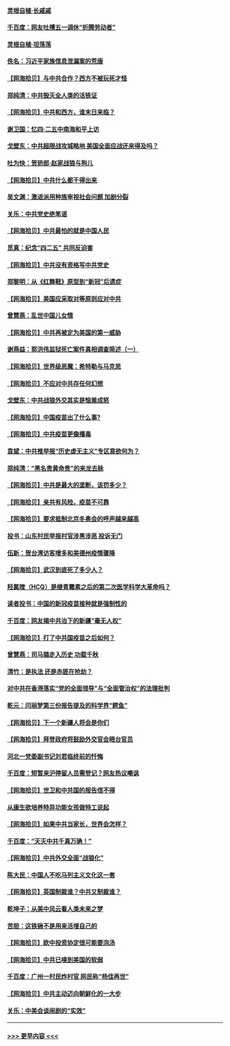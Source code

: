 #### [灵根自植‧长戚戚](../pages/nsc993/n12905585.md?t=04270152) 
#### [千百度：网友吐槽五一调休“折腾劳动者”](../pages/nsc993/n12905934.md?t=04270152) 
#### [灵根自植‧坦荡荡](../pages/nsc993/n12905562.md?t=04270152) 
#### [佚名：习近平家族信息泄漏案的荒唐](../pages/nsc993/n12904705.md?t=04270152) 
#### [【网海拾贝】与中共合作？西方不被玩死才怪](../pages/nsc993/n12903873.md?t=04270152) 
#### [郑纯清：中共毁灭全人类的活铁证](../pages/nsc993/n12903785.md?t=04270152) 
#### [【网海拾贝】中共和西方，谁末日来临？](../pages/nsc993/n12903482.md?t=04270152) 
#### [谢卫国：忆四‧二五中南海和平上访](../pages/nsc993/n12902192.md?t=04270152) 
#### [戈壁东：中共超限战攻城略地 美国全面应战还来得及吗？](../pages/nsc993/n12902297.md?t=04270152) 
#### [吐为快：贺骄郎‧赵家战狼与狗儿](../pages/nsc993/n12902280.md?t=04270152) 
#### [【网海拾贝】中共什么都干得出来](../pages/nsc993/n12897500.md?t=04270152) 
#### [吴文渊：激进派用种族审视社会问题 加剧分裂](../pages/nsc993/n12893881.md?t=04270152) 
#### [关乐：中共党史绝笔谣](../pages/nsc993/n12897270.md?t=04270152) 
#### [【网海拾贝】中共最怕的就是中国人民](../pages/nsc993/n12894705.md?t=04270152) 
#### [觅真：纪念“四二五” 共同反迫害](../pages/nsc993/n12894553.md?t=04270152) 
#### [【网海拾贝】中共没有资格写中共党史](../pages/nsc993/n12892231.md?t=04270152) 
#### [郑黎明：从《红舞鞋》原型到“新冠”后遗症](../pages/nsc993/n12890469.md?t=04270152) 
#### [【网海拾贝】美国应采取对等原则应对中共](../pages/nsc993/n12889176.md?t=04270152) 
#### [曾慧燕：乱世中国儿女情](../pages/nsc993/n12887931.md?t=04270152) 
#### [【网海拾贝】中共再被定为美国的第一威胁](../pages/nsc993/n12887580.md?t=04270152) 
#### [谢燕益：郭洪伟监狱死亡案件真相调查简述（一）](../pages/nsc993/n12885648.md?t=04270152) 
#### [【网海拾贝】世界级恶魔：希特勒与马克思](../pages/nsc993/n12884062.md?t=04270152) 
#### [【网海拾贝】不应对中共存任何幻想](../pages/nsc993/n12881460.md?t=04270152) 
#### [戈壁东：中共战狼外交其实是恼羞成怒](../pages/nsc993/n12880392.md?t=04270152) 
#### [【网海拾贝】中国疫苗出了什么事?](../pages/nsc993/n12879124.md?t=04270152) 
#### [【网海拾贝】中共疫苗更像播毒](../pages/nsc993/n12876631.md?t=04270152) 
#### [袁斌：中共推举报“历史虚无主义”专区意欲何为？](../pages/nsc993/n12876530.md?t=04270152) 
#### [郑纯清：“黑名贵黄命贵”的来龙去脉](../pages/nsc993/n12875589.md?t=04270152) 
#### [【网海拾贝】中共是最大的垄断，该罚多少？](../pages/nsc993/n12874006.md?t=04270152) 
#### [【网海拾贝】亲共有风险，疫苗不可靠](../pages/nsc993/n12872224.md?t=04270152) 
#### [【网海拾贝】要求抵制北京冬奥会的呼声越来越高](../pages/nsc993/n12868962.md?t=04270152) 
#### [投书：山东村民举报村官涉黑涉恶 投诉无门](../pages/nsc993/n12869726.md?t=04270152) 
#### [伍新：贺台湾访客增多和美德州疫情骤降](../pages/nsc993/n12865651.md?t=04270152) 
#### [【网海拾贝】武汉到底死了多少人？](../pages/nsc993/n12863707.md?t=04270152) 
#### [羟氯喹（HCQ）是继青霉素之后的第二次医学科学大革命吗？](../pages/nsc993/n12638564.md?t=04270152) 
#### [读者投书：中国的新冠疫苗接种就是强制性的](../pages/nsc993/n12859932.md?t=04270152) 
#### [千百度：网友揭中共治下的新疆“毫无人权”](../pages/nsc993/n12858385.md?t=04270152) 
#### [【网海拾贝】打了中共国疫苗之后如何？](../pages/nsc993/n12857866.md?t=04270152) 
#### [曾慧燕：司马璐走入历史 功载千秋](../pages/nsc993/n12856996.md?t=04270152) 
#### [清竹：是执法 还是赤匪在抢劫？](../pages/nsc993/n12856952.md?t=04270152) 
#### [对中共在香港落实“党的全面领导”与“全面管治权”的法理批判](../pages/nsc993/n12856929.md?t=04270152) 
#### [乾元：闫丽梦第三份报告提及的科学界“鳄鱼”](../pages/nsc993/n12855985.md?t=04270152) 
#### [【网海拾贝】下一个新疆人将会是你们](../pages/nsc993/n12855864.md?t=04270152) 
#### [【网海拾贝】拜登政府将鼓励外交官会晤台官员](../pages/nsc993/n12853615.md?t=04270152) 
#### [河北一党委副书记刘君临终前的忏悔](../pages/nsc993/n12849420.md?t=04270152) 
#### [千百度：短暂来沪停留人员需登记？网友热议嘲讽](../pages/nsc993/n12853497.md?t=04270152) 
#### [【网海拾贝】世卫和中共国的报告信不得](../pages/nsc993/n12850902.md?t=04270152) 
#### [从康生欲培养特异功能女孩做特工说起](../pages/nsc993/n12849289.md?t=04270152) 
#### [【网海拾贝】如果中共当家长，世界会怎样？](../pages/nsc993/n12848436.md?t=04270152) 
#### [千百度：“天灭中共千真万确！”](../pages/nsc993/n12845659.md?t=04270152) 
#### [【网海拾贝】中共外交全面“战狼化”](../pages/nsc993/n12845607.md?t=04270152) 
#### [陈大民：中国人不吃马列主义文化这一套](../pages/nsc993/n12842496.md?t=04270152) 
#### [【网海拾贝】英国制裁谁？中共又制裁谁？](../pages/nsc993/n12840909.md?t=04270152) 
#### [乾坤子：从美中风云看人类未来之梦](../pages/nsc993/n12840590.md?t=04270152) 
#### [苦胆：这铁锹不是用来活埋自己的](../pages/nsc993/n12839512.md?t=04270152) 
#### [【网海拾贝】欧中投资协定很可能要泡汤](../pages/nsc993/n12835122.md?t=04270152) 
#### [【网海拾贝】中共已嗅到美国的软弱](../pages/nsc993/n12832411.md?t=04270152) 
#### [千百度：广州一村民炸村官 网民称“杨佳再世”](../pages/nsc993/n12832380.md?t=04270152) 
#### [【网海拾贝】中共主动迈向朝鲜化的一大步](../pages/nsc993/n12829887.md?t=04270152) 
#### [关乐：中美会谈闹剧的“实效”](../pages/nsc993/n12826698.md?t=04270152) 

----
#### [ >>> 更早内容 <<< ](../indexes/nsc993-earlier.md)
